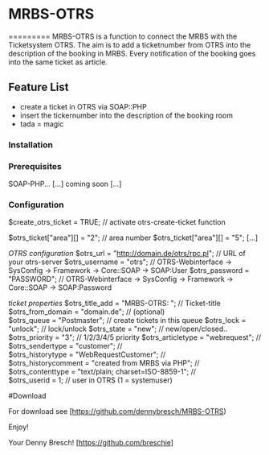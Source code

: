 # MRBS-OTRS
=========
	MRBS-OTRS is a function to connect the MRBS with the Ticketsystem OTRS.
	The aim is to add a ticketnumber from OTRS into the description of the booking in MRBS.
	Every notification of the booking goes into the same ticket as article.


## Feature List
* create a ticket in OTRS via SOAP::PHP
* insert the tickernumber into the description of the booking room
* tada = magic

### Installation


### Prerequisites

SOAP-PHP...
[...] coming soon [...]

### Configuration

$create_otrs_ticket = TRUE; 								// activate otrs-create-ticket function

$otrs_ticket["area"][] = "2";								// area number
$otrs_ticket["area"][] = "5";
[...]

*OTRS configuration*
$otrs_url      	= "http://domain.de/otrs/rpc.pl"; 			// URL of your otrs-server
$otrs_username	= "otrs";									// OTRS-Webinterface -> SysConfig -> Framework -> Core::SOAP -> SOAP:User
$otrs_password 	= "PASSWORD";								// OTRS-Webinterface -> SysConfig -> Framework -> Core::SOAP -> SOAP:Password

*ticket properties*
$otrs_title_add			= "MRBS-OTRS: ";					//	Ticket-title
$otrs_from_domain		= "domain.de";						//	(optional)	
$otrs_queue				= "Postmaster";						//	create tickets in this queue
$otrs_lock				= "unlock";							//  lock/unlock
$otrs_state				= "new";							//  new/open/closed..
$otrs_priority			= "3";								//	1/2/3/4/5 priority
$otrs_articletype 		= "webrequest";						//		
$otrs_sendertype		= "customer";						//	
$otrs_historytype 		= "WebRequestCustomer";				//	
$otrs_historycomment	= "created from MRBS via PHP";		//		
$otrs_contenttype		= "text/plain; charset=ISO-8859-1";	//	
$otrs_userid			=  1;								//	user in OTRS (1 = systemuser)		


#Download

For download see [https://github.com/dennybresch/MRBS-OTRS)


Enjoy!

Your Denny Bresch!
[https://github.com/breschie]
 
 
